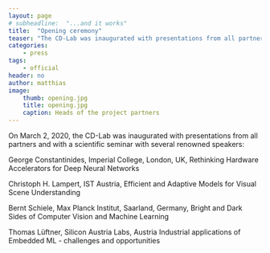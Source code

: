 ```yaml
---
layout: page
# subheadline:  "...and it works"
title:  "Opening ceremony"
teaser: "The CD-Lab was inaugurated with presentations from all partners and with a scientific seminar with several renowned speakerse"
categories:
    - press 
tags:
    - official
header: no
author: matthias
image:
    thumb: opening.jpg
    title: opening.jpg
    caption: Heads of the project partners
---
```




On March 2, 2020, the CD-Lab was inaugurated with presentations from all partners and with a scientific seminar with several renowned speakers:

George Constantinides, Imperial College, London, UK, Rethinking Hardware Accelerators for Deep Neural Networks

Christoph H. Lampert, IST Austria, Efficient and Adaptive Models for Visual Scene Understanding

Bernt Schiele, Max Planck Institut, Saarland, Germany, Bright and Dark Sides of Computer Vision and Machine Learning

Thomas Lüftner, Silicon Austria Labs, Austria Industrial applications of Embedded ML - challenges and opportunities

